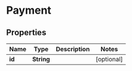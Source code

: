 

# Payment

## Properties

Name | Type | Description | Notes
------------ | ------------- | ------------- | -------------
**id** | **String** |  |  [optional]



